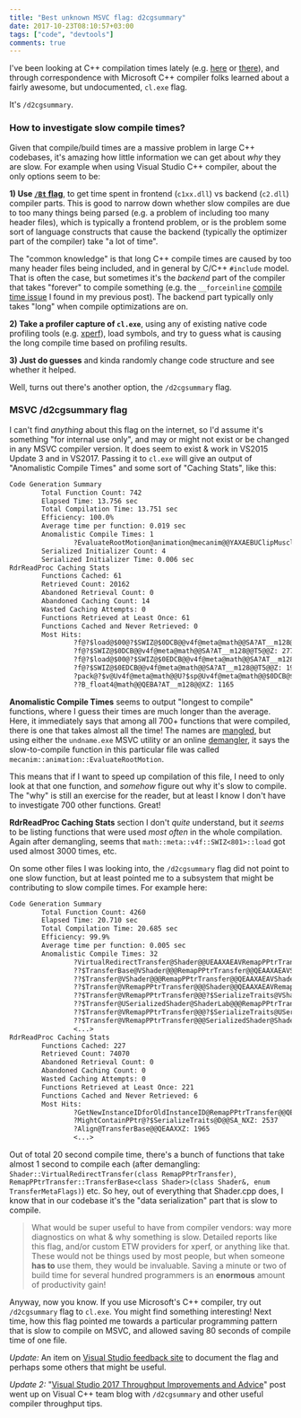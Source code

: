 ```yaml
---
title: "Best unknown MSVC flag: d2cgsummary"
date: 2017-10-23T08:10:57+03:00
tags: ["code", "devtools"]
comments: true
---
```


I've been looking at C++ compilation times lately (e.g.
[here](/blog/2017/08/08/Unreasonable-Effectiveness-of-Profilers/) or
[there](/blog/2017/10/09/Forced-Inlining-Might-Be-Slow/)), and through correspondence
with Microsoft C++ compiler folks learned about a fairly awesome, but undocumented, `cl.exe` flag.

It's `/d2cgsummary`.


### How to investigate slow compile times?

Given that compile/build times are a massive problem in large C++ codebases, it's amazing how little information
we can get about _why_ they are slow. For example when using Visual Studio C++ compiler, about the only
options seem to be:

**1) Use [`/Bt` flag](https://blogs.msdn.microsoft.com/vcblog/2010/04/01/vc-tip-get-detailed-build-throughput-diagnostics-using-msbuild-compiler-and-linker/)**,
to get time spent in frontend (`c1xx.dll`) vs backend (`c2.dll`) compiler parts. This is good to narrow down
whether slow compiles are due to too many things being parsed (e.g. a problem of including too many header files), which
is typically a frontend problem, or is the problem some sort of language constructs that cause the backend (typically
the optimizer part of the compiler) take "a lot of time".

The "common knowledge" is that long C++ compile times are caused by too many header files being included, and in general
by C/C++ `#include` model. That is often the case, but sometimes it's the _backend_ part of the compiler that takes "forever"
to compile something (e.g. the `__forceinline` [compile time issue](/blog/2017/10/09/Forced-Inlining-Might-Be-Slow/)
I found in my previous post). The backend part typically only takes "long" when compile optimizations are on.

**2) Take a profiler capture of `cl.exe`**, using any of existing native code profiling tools (e.g.
[xperf](/blog/2015/01/09/curious-case-of-slow-texture-importing/)), load symbols, and try to guess what is causing the 
long compile time based on profiling results.

**3) Just do guesses** and kinda randomly change code structure and see whether it helped.

Well, turns out there's another option, the `/d2cgsummary` flag.


### MSVC /d2cgsummary flag

I can't find _anything_ about this flag on the internet, so I'd assume it's something "for internal use only",
and may or might not exist or be changed in any MSVC compiler version. It does seem to exist & work in VS2015 Update 3
and in VS2017. Passing it to `cl.exe` will give an output of "Anomalistic Compile Times" and some sort of "Caching Stats", like this:

```txt
Code Generation Summary
        Total Function Count: 742
        Elapsed Time: 13.756 sec
        Total Compilation Time: 13.751 sec
        Efficiency: 100.0%
        Average time per function: 0.019 sec
        Anomalistic Compile Times: 1
                ?EvaluateRootMotion@animation@mecanim@@YAXAEBUClipMuscleConstant@12@AEBUClipMuscleInput@12@PEBM2AEAUMotionOutput@12@_N@Z: 11.667 sec, 0 instrs
        Serialized Initializer Count: 4
        Serialized Initializer Time: 0.006 sec
RdrReadProc Caching Stats
        Functions Cached: 61
        Retrieved Count: 20162
        Abandoned Retrieval Count: 0
        Abandoned Caching Count: 14
        Wasted Caching Attempts: 0
        Functions Retrieved at Least Once: 61
        Functions Cached and Never Retrieved: 0
        Most Hits:
                ?f@?$load@$00@?$SWIZ@$0DCB@@v4f@meta@math@@SA?AT__m128@@T6@@Z: 2775
                ?f@?$SWIZ@$0DCB@@v4f@meta@math@@SA?AT__m128@@T5@@Z: 2774
                ?f@?$load@$00@?$SWIZ@$0EDCB@@v4f@meta@math@@SA?AT__m128@@T6@@Z: 1924
                ?f@?$SWIZ@$0EDCB@@v4f@meta@math@@SA?AT__m128@@T5@@Z: 1920
                ?pack@?$v@Uv4f@meta@math@@U?$sp@Uv4f@meta@math@@$0DCB@$02@23@$02@meta@math@@SA?AU123@AEBT__m128@@@Z: 1296
                ??B_float4@math@@QEBA?AT__m128@@XZ: 1165
```

**Anomalistic Compile Times** seems to output "longest to compile" functions, where I guess their times are much longer
than the average. Here, it immediately says that among all 700+ functions that were compiled, there is one that takes
almost all the time! The names are [mangled](https://en.wikipedia.org/wiki/Name_mangling),
but using either the `undname.exe` MSVC utility or an online [demangler](https://demangler.com/), it says the
slow-to-compile function in this particular file was called `mecanim::animation::EvaluateRootMotion`.

This means that if I want to speed up compilation of this file, I need to only look at that one function, and *somehow*
figure out why it's slow to compile. The "why" is still an exercise for the reader, but at least I know I don't have to investigate
700 other functions. Great!

**RdrReadProc Caching Stats** section I don't _quite_ understand, but it _seems_ to be listing functions that were used
_most often_ in the whole compilation. Again after demangling, seems that `math::meta::v4f::SWIZ<801>::load` got used
almost 3000 times, etc.


On some other files I was looking into, the `/d2cgsummary` flag did not point to one slow function, but at least pointed
me to a subsystem that might be contributing to slow compile times. For example here:

```txt
Code Generation Summary
        Total Function Count: 4260
        Elapsed Time: 20.710 sec
        Total Compilation Time: 20.685 sec
        Efficiency: 99.9%
        Average time per function: 0.005 sec
        Anomalistic Compile Times: 32
                ?VirtualRedirectTransfer@Shader@@UEAAXAEAVRemapPPtrTransfer@@@Z: 0.741 sec, 0 instrs
                ??$TransferBase@VShader@@@RemapPPtrTransfer@@QEAAXAEAVShader@@W4TransferMetaFlags@@@Z: 0.734 sec, 0 instrs
                ??$Transfer@VShader@@@RemapPPtrTransfer@@QEAAXAEAVShader@@PEBDW4TransferMetaFlags@@@Z: 0.726 sec, 0 instrs
                ??$Transfer@VRemapPPtrTransfer@@@Shader@@QEAAXAEAVRemapPPtrTransfer@@@Z: 0.711 sec, 0 instrs
                ??$Transfer@VRemapPPtrTransfer@@@?$SerializeTraits@VShader@@@@SAXAEAVShader@@AEAVRemapPPtrTransfer@@@Z: 0.708 sec, 0 instrs
                ??$Transfer@USerializedShader@ShaderLab@@@RemapPPtrTransfer@@QEAAXAEAUSerializedShader@ShaderLab@@PEBDW4TransferMetaFlags@@@Z: 0.632 sec, 0 instrs
                ??$Transfer@VRemapPPtrTransfer@@@?$SerializeTraits@USerializedShader@ShaderLab@@@@SAXAEAUSerializedShader@ShaderLab@@AEAVRemapPPtrTransfer@@@Z: 0.625 sec, 0 instrs
                ??$Transfer@VRemapPPtrTransfer@@@SerializedShader@ShaderLab@@QEAAXAEAVRemapPPtrTransfer@@@Z: 0.621 sec, 0 instrs
                <...>
RdrReadProc Caching Stats
        Functions Cached: 227
        Retrieved Count: 74070
        Abandoned Retrieval Count: 0
        Abandoned Caching Count: 0
        Wasted Caching Attempts: 0
        Functions Retrieved at Least Once: 221
        Functions Cached and Never Retrieved: 6
        Most Hits:
                ?GetNewInstanceIDforOldInstanceID@RemapPPtrTransfer@@QEAAHH@Z: 3065
                ?MightContainPPtr@?$SerializeTraits@D@@SA_NXZ: 2537
                ?Align@TransferBase@@QEAAXXZ: 1965
                <...>
```

Out of total 20 second compile time, there's a bunch of functions that take almost 1 second to compile each (after demangling:
`Shader::VirtualRedirectTransfer(class RemapPPtrTransfer)`, `RemapPPtrTransfer::TransferBase<class Shader>(class Shader&, enum TransferMetaFlags)`) etc.
So hey, out of everything that Shader.cpp does, I know that in our codebase it's the "data serialization" part that is slow
to compile.


> What would be super useful to have from compiler vendors: way more diagnostics on what & why something is slow.
> Detailed reports like this flag, and/or custom ETW providers for xperf, or anything like that. These would not
> be things used by most people, but when someone **has to** use them, they would be invaluable. Saving a minute or two
> of build time for several hundred programmers is an **enormous** amount of productivity gain!


Anyway, now you know. If you use Microsoft's C++ compiler, try out `/d2cgsummary` flag to `cl.exe`. You might find something
interesting! Next time, how this flag pointed me towards a particular programming pattern that is slow to compile
on MSVC, and allowed saving 80 seconds of compile time of one file.

*Update:* An item on
[Visual Studio feedback site](https://visualstudio.uservoice.com/forums/121579-visual-studio-ide/suggestions/31999147)
to document the flag and perhaps some others that might be useful.

*Update 2:* "[Visual Studio 2017 Throughput Improvements and Advice](https://blogs.msdn.microsoft.com/vcblog/2018/01/04/visual-studio-2017-throughput-improvements-and-advice/)"
post went up on Visual C++ team blog with `/d2cgsummary` and other useful compiler throughput tips.

